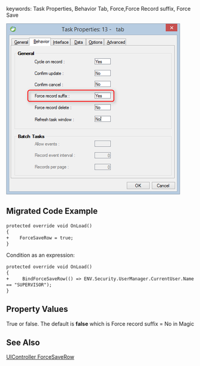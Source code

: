 ﻿keywords: Task Properties, Behavior Tab, Force,Force Record suffix, Force Save

![](ForceRecordSuffix.png)

## Migrated Code Example
```csdiff   
protected override void OnLoad()
{
+    ForceSaveRow = true;
}
```        
Condition as an expression:

```csdiff   
protected override void OnLoad()
{
+     BindForceSaveRow(() => ENV.Security.UserManager.CurrentUser.Name == "SUPERVISOR");
}
```        



## Property Values
True or false. The default is **false** which is Force record suffix = No in Magic

## See Also
[UIController ForceSaveRow](http://www.fireflymigration.com/reference/html/P_Firefly_Box_UIController_ForceSaveRow.htm)


